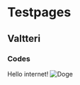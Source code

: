 # Testpages
## Valtteri
### Codes
Hello internet!
![Doge](https://media.giphy.com/media/HlYYLuI3WsAW4/giphy.gif)
